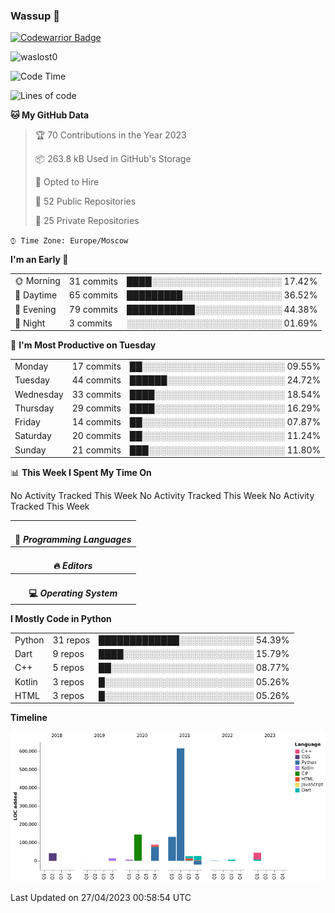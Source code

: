 ### Wassup 👋

[![Codewarrior Badge](https://www.codewars.com/users/waslost/badges/small)](https://www.codewars.com/users/waslost)

<p align="left"> <img src="https://komarev.com/ghpvc/?username=waslost0" alt="waslost0" /></p>

<!--START_SECTION:waka-->
![Code Time](http://img.shields.io/badge/Code%20Time-2%2C446%20hrs%2010%20mins-blue)

![Lines of code](https://img.shields.io/badge/From%20Hello%20World%20I%27ve%20Written-1%20Million%20lines%20of%20code-blue)

**🐱 My GitHub Data** 

> 🏆 70 Contributions in the Year 2023
 > 
> 📦 263.8 kB Used in GitHub's Storage 
 > 
> 💼 Opted to Hire
 > 
> 📜 52 Public Repositories 
 > 
> 🔑 25 Private Repositories  
 > 
`⌚︎ Time Zone: Europe/Moscow`

**I'm an Early 🐤** 

<table>
 <tr><td>🌞 Morning</td><td>31 commits</td><td>████░░░░░░░░░░░░░░░░░░░░░ 17.42%</td></tr>
 <tr><td>🌆 Daytime</td><td>65 commits</td><td>█████████░░░░░░░░░░░░░░░░ 36.52%</td></tr>
 <tr><td>🌃 Evening</td><td>79 commits</td><td>███████████░░░░░░░░░░░░░░ 44.38%</td></tr>
 <tr><td>🌙 Night</td><td>3 commits</td><td>░░░░░░░░░░░░░░░░░░░░░░░░░ 01.69%</td></tr>
</table>

📅 **I'm Most Productive on Tuesday** 

<table>
 <tr><td>Monday</td><td>17 commits</td><td>██░░░░░░░░░░░░░░░░░░░░░░░ 09.55%</td></tr>
 <tr><td>Tuesday</td><td>44 commits</td><td>██████░░░░░░░░░░░░░░░░░░░ 24.72%</td></tr>
 <tr><td>Wednesday</td><td>33 commits</td><td>████░░░░░░░░░░░░░░░░░░░░░ 18.54%</td></tr>
 <tr><td>Thursday</td><td>29 commits</td><td>████░░░░░░░░░░░░░░░░░░░░░ 16.29%</td></tr>
 <tr><td>Friday</td><td>14 commits</td><td>██░░░░░░░░░░░░░░░░░░░░░░░ 07.87%</td></tr>
 <tr><td>Saturday</td><td>20 commits</td><td>██░░░░░░░░░░░░░░░░░░░░░░░ 11.24%</td></tr>
 <tr><td>Sunday</td><td>21 commits</td><td>███░░░░░░░░░░░░░░░░░░░░░░ 11.80%</td></tr>
</table>

📊 **This Week I Spent My Time On** 

<table>
<tr><th colspan="3"><br>💬 <i>Programming Languages</i></th></tr> 
No Activity Tracked This Week

<tr><th colspan="3"><br>🔥 <i>Editors</i></th></tr> 
No Activity Tracked This Week

<tr><th colspan="3"><br>💻 <i>Operating System</i></th></tr> 
No Activity Tracked This Week
</table>

**I Mostly Code in Python** 

<table>
 <tr><td>Python</td><td>31 repos</td><td>█████████████░░░░░░░░░░░░ 54.39%</td></tr>
 <tr><td>Dart</td><td>9 repos</td><td>████░░░░░░░░░░░░░░░░░░░░░ 15.79%</td></tr>
 <tr><td>C++</td><td>5 repos</td><td>██░░░░░░░░░░░░░░░░░░░░░░░ 08.77%</td></tr>
 <tr><td>Kotlin</td><td>3 repos</td><td>█░░░░░░░░░░░░░░░░░░░░░░░░ 05.26%</td></tr>
 <tr><td>HTML</td><td>3 repos</td><td>█░░░░░░░░░░░░░░░░░░░░░░░░ 05.26%</td></tr>
</table>


**Timeline**

![Chart not found](https://raw.githubusercontent.com/waslost0/waslost0/master/charts/bar_graph.png) 


 Last Updated on 27/04/2023 00:58:54 UTC
<!--END_SECTION:waka-->

